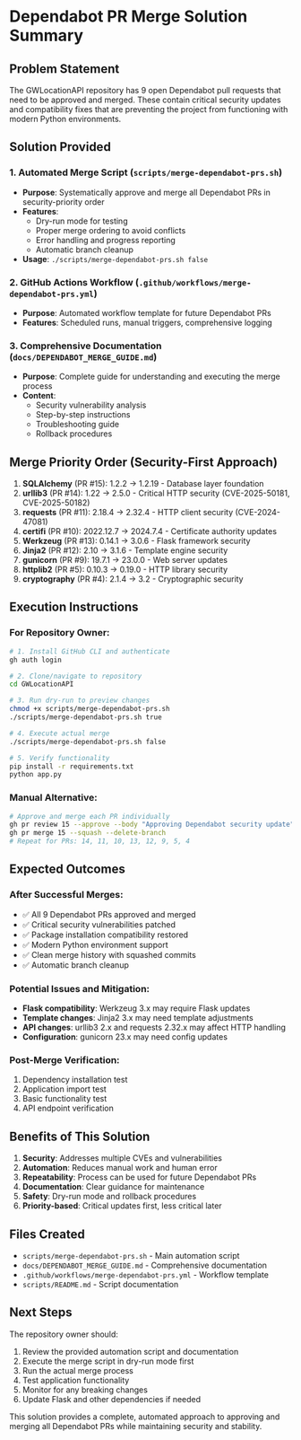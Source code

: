 # Dependabot PR Merge Solution Summary

## Problem Statement
The GWLocationAPI repository has 9 open Dependabot pull requests that need to be approved and merged. These contain critical security updates and compatibility fixes that are preventing the project from functioning with modern Python environments.

## Solution Provided

### 1. Automated Merge Script (`scripts/merge-dependabot-prs.sh`)
- **Purpose**: Systematically approve and merge all Dependabot PRs in security-priority order
- **Features**: 
  - Dry-run mode for testing
  - Proper merge ordering to avoid conflicts
  - Error handling and progress reporting
  - Automatic branch cleanup
- **Usage**: `./scripts/merge-dependabot-prs.sh false`

### 2. GitHub Actions Workflow (`.github/workflows/merge-dependabot-prs.yml`)
- **Purpose**: Automated workflow template for future Dependabot PRs
- **Features**: Scheduled runs, manual triggers, comprehensive logging

### 3. Comprehensive Documentation (`docs/DEPENDABOT_MERGE_GUIDE.md`)
- **Purpose**: Complete guide for understanding and executing the merge process
- **Content**: 
  - Security vulnerability analysis
  - Step-by-step instructions
  - Troubleshooting guide
  - Rollback procedures

## Merge Priority Order (Security-First Approach)

1. **SQLAlchemy** (PR #15): 1.2.2 → 1.2.19 - Database layer foundation
2. **urllib3** (PR #14): 1.22 → 2.5.0 - Critical HTTP security (CVE-2025-50181, CVE-2025-50182)
3. **requests** (PR #11): 2.18.4 → 2.32.4 - HTTP client security (CVE-2024-47081)
4. **certifi** (PR #10): 2022.12.7 → 2024.7.4 - Certificate authority updates
5. **Werkzeug** (PR #13): 0.14.1 → 3.0.6 - Flask framework security
6. **Jinja2** (PR #12): 2.10 → 3.1.6 - Template engine security
7. **gunicorn** (PR #9): 19.7.1 → 23.0.0 - Web server updates
8. **httplib2** (PR #5): 0.10.3 → 0.19.0 - HTTP library security
9. **cryptography** (PR #4): 2.1.4 → 3.2 - Cryptographic security

## Execution Instructions

### For Repository Owner:
```bash
# 1. Install GitHub CLI and authenticate
gh auth login

# 2. Clone/navigate to repository
cd GWLocationAPI

# 3. Run dry-run to preview changes
chmod +x scripts/merge-dependabot-prs.sh
./scripts/merge-dependabot-prs.sh true

# 4. Execute actual merge
./scripts/merge-dependabot-prs.sh false

# 5. Verify functionality
pip install -r requirements.txt
python app.py
```

### Manual Alternative:
```bash
# Approve and merge each PR individually
gh pr review 15 --approve --body "Approving Dependabot security update"
gh pr merge 15 --squash --delete-branch
# Repeat for PRs: 14, 11, 10, 13, 12, 9, 5, 4
```

## Expected Outcomes

### After Successful Merges:
- ✅ All 9 Dependabot PRs approved and merged
- ✅ Critical security vulnerabilities patched
- ✅ Package installation compatibility restored
- ✅ Modern Python environment support
- ✅ Clean merge history with squashed commits
- ✅ Automatic branch cleanup

### Potential Issues and Mitigation:
- **Flask compatibility**: Werkzeug 3.x may require Flask updates
- **Template changes**: Jinja2 3.x may need template adjustments  
- **API changes**: urllib3 2.x and requests 2.32.x may affect HTTP handling
- **Configuration**: gunicorn 23.x may need config updates

### Post-Merge Verification:
1. Dependency installation test
2. Application import test
3. Basic functionality test
4. API endpoint verification

## Benefits of This Solution

1. **Security**: Addresses multiple CVEs and vulnerabilities
2. **Automation**: Reduces manual work and human error
3. **Repeatability**: Process can be used for future Dependabot PRs
4. **Documentation**: Clear guidance for maintenance
5. **Safety**: Dry-run mode and rollback procedures
6. **Priority-based**: Critical updates first, less critical later

## Files Created

- `scripts/merge-dependabot-prs.sh` - Main automation script
- `docs/DEPENDABOT_MERGE_GUIDE.md` - Comprehensive documentation
- `.github/workflows/merge-dependabot-prs.yml` - Workflow template
- `scripts/README.md` - Script documentation

## Next Steps

The repository owner should:
1. Review the provided automation script and documentation
2. Execute the merge script in dry-run mode first
3. Run the actual merge process
4. Test application functionality
5. Monitor for any breaking changes
6. Update Flask and other dependencies if needed

This solution provides a complete, automated approach to approving and merging all Dependabot PRs while maintaining security and stability.